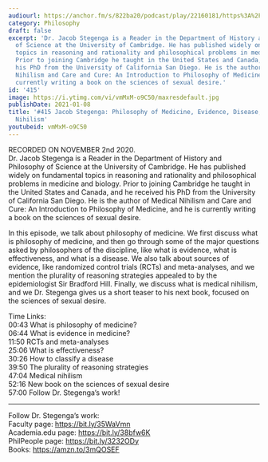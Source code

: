 ```yaml
---
audiourl: https://anchor.fm/s/822ba20/podcast/play/22160181/https%3A%2F%2Fd3ctxlq1ktw2nl.cloudfront.net%2Fstaging%2F2020-10-5%2F86d3da0b-a843-6803-5f0e-f9400d78e4cc.m4a
category: Philosophy
draft: false
excerpt: 'Dr. Jacob Stegenga is a Reader in the Department of History and Philosophy
  of Science at the University of Cambridge. He has published widely on fundamental
  topics in reasoning and rationality and philosophical problems in medicine and biology.
  Prior to joining Cambridge he taught in the United States and Canada, and he received
  his PhD from the University of California San Diego. He is the author of Medical
  Nihilism and Care and Cure: An Introduction to Philosophy of Medicine, and he is
  currently writing a book on the sciences of sexual desire.'
id: '415'
image: https://i.ytimg.com/vi/vmMxM-o9C50/maxresdefault.jpg
publishDate: 2021-01-08
title: '#415 Jacob Stegenga: Philosophy of Medicine, Evidence, Disease, and Medical
  Nihilism'
youtubeid: vmMxM-o9C50
---
```

<div class="timelinks">

RECORDED ON NOVEMBER 2nd 2020.  
Dr. Jacob Stegenga is a Reader in the Department of History and Philosophy of Science at the University of Cambridge. He has published widely on fundamental topics in reasoning and rationality and philosophical problems in medicine and biology. Prior to joining Cambridge he taught in the United States and Canada, and he received his PhD from the University of California San Diego. He is the author of Medical Nihilism and Care and Cure: An Introduction to Philosophy of Medicine, and he is currently writing a book on the sciences of sexual desire.

In this episode, we talk about philosophy of medicine. We first discuss what is philosophy of medicine, and then go through some of the major questions asked by philosophers of the discipline, like what is evidence, what is effectiveness, and what is a disease. We also talk about sources of evidence, like randomized control trials (RCTs) and meta-analyses, and we mention the plurality of reasoning strategies appealed to by the epidemiologist Sir Bradford Hill. Finally, we discuss what is medical nihilism, and we Dr. Stegenga gives us a short teaser to his next book, focused on the sciences of sexual desire.

Time Links:  
<time>00:43</time> What is philosophy of medicine?  
<time>06:44</time> What is evidence in medicine?  
<time>11:50</time> RCTs and meta-analyses  
<time>25:06</time> What is effectiveness?  
<time>30:26</time> How to classify a disease  
<time>39:50</time> The plurality of reasoning strategies  
<time>47:04</time> Medical nihilism  
<time>52:16</time> New book on the sciences of sexual desire  
<time>57:00</time> Follow Dr. Stegenga’s work!

---

Follow Dr. Stegenga’s work:  
Faculty page: https://bit.ly/35WaVmn  
Academia.edu page: https://bit.ly/38bfw6K  
PhilPeople page: https://bit.ly/3232ODy  
Books: https://amzn.to/3mQOSEF
</div>

